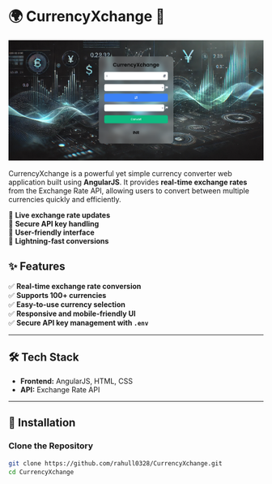 # 🌍 CurrencyXchange 💱

<img src="./assets/banner.png">

<br />

CurrencyXchange is a powerful yet simple currency converter web application built using **AngularJS**. It provides **real-time exchange rates** from the Exchange Rate API, allowing users to convert between multiple currencies quickly and efficiently.  

🔹 **Live exchange rate updates**  
🔹 **Secure API key handling**  
🔹 **User-friendly interface**  
🔹 **Lightning-fast conversions**  

## ✨ Features  

✅ **Real-time exchange rate conversion**  
✅ **Supports 100+ currencies**  
✅ **Easy-to-use currency selection**  
✅ **Responsive and mobile-friendly UI**  
✅ **Secure API key management with `.env`**  

---

## 🛠️ Tech Stack  

- **Frontend:** AngularJS, HTML, CSS  
- **API:** Exchange Rate API  

---

## 🚀 Installation  

###  Clone the Repository  
```sh
git clone https://github.com/rahull0328/CurrencyXchange.git
cd CurrencyXchange
